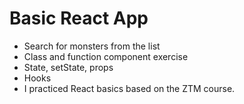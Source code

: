 # Basic React App

- Search for monsters from the list
- Class and function component exercise
- State, setState, props
- Hooks
- I practiced React basics based on the ZTM course.